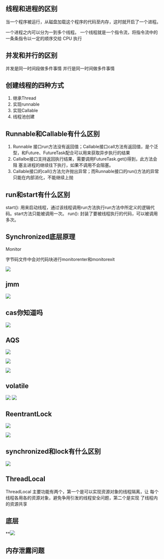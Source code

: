 
## 线程和进程的区别

当一个程序被运行，从磁盘加载这个程序的代码至内存，这时就开启了一个进程。

一个进程之内可以分为一到多个线程。 一个线程就是一个指令流，将指令流中的一条条指令以一定的顺序交给 CPU 执行




## 并发和并行的区别

并发是同一时间段做多件事情
并行是同一时间做多件事情

## 创建线程的四种方式

1. 继承Thread
2. 实现runnable
3. 实现Callable
4. 线程池创建

## Runnable和Callable有什么区别

1. Runnable 接口run方法没有返回值；Callable接口call方法有返回值，是个泛 型，和Future、FutureTask配合可以用来获取异步执行的结果 
2. Callalbe接口支持返回执行结果，需要调用FutureTask.get()得到，此方法会阻 塞主进程的继续往下执行，如果不调用不会阻塞。 
3. Callable接口的call()方法允许抛出异常；而Runnable接口的run()方法的异常 只能在内部消化，不能继续上抛


## run和start有什么区别

start(): 用来启动线程，通过该线程调用run方法执行run方法中所定义的逻辑代码。start方法只能被调用一次。 
run(): 封装了要被线程执行的代码，可以被调用多次。


## Synchronized底层原理

Monitor

字节码文件中会对代码块进行monitorenter和monitorexit

![](Attachments/Images/Pasted%20image%2020240319180442.png)


## jmm

![](Attachments/Images/Pasted%20image%2020240319183204.png)


## cas你知道吗

![](Attachments/Images/Pasted%20image%2020240319214347.png)

## AQS

![](Attachments/Images/Pasted%20image%2020240319214527.png)

![](Attachments/Images/Pasted%20image%2020240319214537.png)

![](Attachments/Images/Pasted%20image%2020240319214554.png)

## volatile

![](Attachments/Images/Pasted%20image%2020240319214437.png)
![](Attachments/Images/Pasted%20image%2020240319214452.png)

## ReentrantLock

![](Attachments/Images/Pasted%20image%2020240319214710.png)

![](Attachments/Images/Pasted%20image%2020240319214829.png)

## synchronized和lock有什么区别

![](Attachments/Images/Pasted%20image%2020240319215041.png)

## ThreadLocal

ThreadLocal 主要功能有两个，第一个是可以实现资源对象的线程隔离，让 每个线程各用各的资源对象，避免争用引发的线程安全问题，第二个是实现 了线程内的资源共享

## 底层

**![](Attachments/Images/Pasted%20image%2020240319223514.png)

## 内存泄露问题


